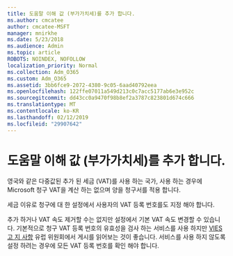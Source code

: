 ```yaml
---
title: 도움말 이해 값 (부가가치세)를 추가 합니다.
ms.author: cmcatee
author: cmcatee-MSFT
manager: mnirkhe
ms.date: 5/23/2018
ms.audience: Admin
ms.topic: article
ROBOTS: NOINDEX, NOFOLLOW
localization_priority: Normal
ms.collection: Adm_O365
ms.custom: Adm_O365
ms.assetid: 3bb6fce9-2072-4380-9c05-6aad40792eea
ms.openlocfilehash: 122ffe07011a549d213c0c7acc5177ab6e3e952c
ms.sourcegitcommit: dd43cc0a9470f98b8ef2a3787c823801d674c666
ms.translationtype: MT
ms.contentlocale: ko-KR
ms.lasthandoff: 02/12/2019
ms.locfileid: "29907642"
---
```

# <a name="help-understanding-value-added-tax-vat"></a>도움말 이해 값 (부가가치세)를 추가 합니다.

영국와 같은 다중값된 추가 된 세금 (VAT)를 사용 하는 국가, 사용 하는 경우에 Microsoft 청구 VAT을 계산 하는 없으며 양을 청구서를 적용 합니다.
  
세금 이유로 청구에 대 한 설정에서 사용자의 VAT 등록 번호를도 지정 해야 합니다.
  
추가 하거나 VAT 속도 제거할 수는 없지만 설정에서 기본 VAT 속도 변경할 수 있습니다. 기본적으로 청구 VAT 등록 번호의 유효성을 검사 하는 서비스를 사용 하지만 [VIES 고 지 사항](https://go.microsoft.com/fwlink/?LinkID=841741) 유럽 위원회에서 게시를 읽어보는 것이 좋습니다. 서비스를 사용 하지 않도록 설정 하려는 경우에 모든 VAT 등록 번호를 확인 해야 합니다. 
  

